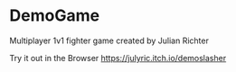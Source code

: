 # DemoGame
Multiplayer 1v1 fighter game
created by Julian Richter

Try it out in the Browser
https://julyric.itch.io/demoslasher
